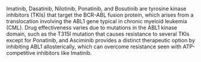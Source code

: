 Imatinib, Dasatinib, Nilotinib, Ponatinib, and Bosutinib are tyrosine kinase inhibitors (TKIs) that target the BCR-ABL fusion protein, which arises from a translocation involving the ABL1 gene typical in chronic myeloid leukemia (CML). Drug effectiveness varies due to mutations in the ABL1 kinase domain, such as the T315I mutation that causes resistance to several TKIs except for Ponatinib, and Asciminib provides a distinct therapeutic option by inhibiting ABL1 allosterically, which can overcome resistance seen with ATP-competitive inhibitors like Imatinib.